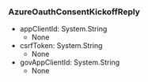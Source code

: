 ### AzureOauthConsentKickoffReply
- appClientId: System.String
  - None
- csrfToken: System.String
  - None
- govAppClientId: System.String
  - None
